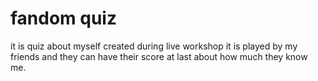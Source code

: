 # fandom quiz
it is quiz about myself created during live workshop
it is played by my friends and they can have their score at last
about how much they know me.
